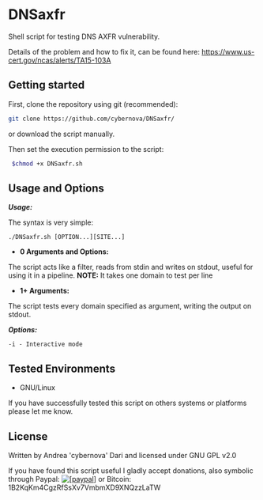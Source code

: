 DNSaxfr
====

Shell script for testing DNS AXFR vulnerability.

Details of the problem and how to fix it, can be found here: https://www.us-cert.gov/ncas/alerts/TA15-103A

## Getting started

First, clone the repository using git (recommended):

```bash
git clone https://github.com/cybernova/DNSaxfr/
```
or download the script manually.

Then set the execution permission to the script:

```bash
 $chmod +x DNSaxfr.sh
```

Usage and Options
-----------------

***Usage:***

The syntax is very simple:

```
./DNSaxfr.sh [OPTION...][SITE...]

```
* **0 Arguments and Options:**

The script acts like a filter, reads from stdin and writes on stdout, useful for using it in a pipeline.
**NOTE:** It takes one domain to test per line

* **1+ Arguments:**

The script tests every domain specified as argument, writing the output on stdout.

***Options:***

```
-i - Interactive mode

```

## Tested Environments

* GNU/Linux

If you have successfully tested this script on others systems or platforms please let me know.

License
-------

Written by Andrea 'cybernova' Dari and licensed under GNU GPL v2.0

If you have found this script useful I gladly accept donations, also symbolic through Paypal:
<a href="https://www.paypal.com/cgi-bin/webscr?cmd=_donations&business=andreadari91%40gmail%2ecom&lc=IT&item_name=Andrea%20Dari%20IT%20independent%20researcher&currency_code=EUR&bn=PP%2dDonationsBF%3abtn_donateCC_LG%2egif%3aNonHostedGuest"><img src="https://www.paypalobjects.com/en_US/i/btn/btn_donate_LG.gif" alt="[paypal]" /></a> or Bitcoin: 1B2KqKm4CgzRfSsXv7VmbmXD9XNQzzLaTW
